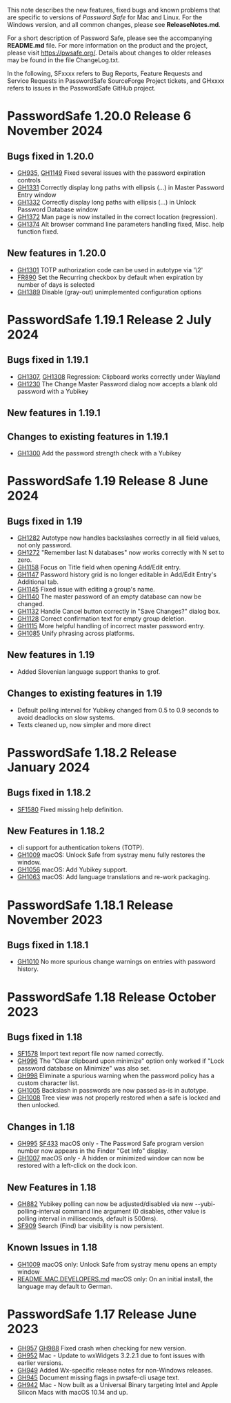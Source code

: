 This note describes the new features, fixed bugs and known problems that are specific to versions of *Password Safe* for Mac and Linux. 
For the Windows version, and all common changes, please see **ReleaseNotes.md**.

For a short description of
Password Safe, please see the accompanying **README.md** file. For more information on the product and the project, please visit
https://pwsafe.org/. Details about changes to older releases may be found in the file ChangeLog.txt.

In the following, SFxxxx refers to Bug Reports, Feature Requests and Service Requests in PasswordSafe SourceForge Project tickets, and GHxxxx refers to issues in the PasswordSafe GitHub project.

PasswordSafe 1.20.0 Release 6 November 2024
===========================================

Bugs fixed in 1.20.0
--------------------
* [GH935](https://github.com/pwsafe/pwsafe/issues/935), [GH1149](https://github.com/pwsafe/pwsafe/issues/1149) Fixed several issues with the password expiration controls
* [GH1331](https://github.com/pwsafe/pwsafe/issues/1331) Correctly display long paths with ellipsis (...) in Master Password Entry window
* [GH1332](https://github.com/pwsafe/pwsafe/issues/1332) Correctly display long paths with ellipsis (...) in Unlock Password Database window
* [GH1372](https://github.com/pwsafe/pwsafe/issues/1372) Man page is now installed in the correct location (regression).
* [GH1374](https://github.com/pwsafe/pwsafe/issues/1374) Alt browser command line parameters handling fixed, Misc. help function fixed.

New features in 1.20.0
----------------------
* [GH1301](https://github.com/pwsafe/pwsafe/issues/1301) TOTP authorization code can be used in autotype via '\2'
* [FR890](https://sourceforge.net/p/passwordsafe/feature-requests/890) Set the Recurring checkbox by default when expiration by number of days is selected
* [GH1389](https://github.com/pwsafe/pwsafe/pull/1389) Disable (gray-out) unimplemented configuration options


PasswordSafe 1.19.1 Release 2 July 2024
=======================================

Bugs fixed in 1.19.1
--------------------
* [GH1307](https://github.com/pwsafe/pwsafe/issues/1307), [GH1308](https://github.com/pwsafe/pwsafe/issues/1308) Regression: Clipboard works correctly under Wayland
* [GH1230](https://github.com/pwsafe/pwsafe/issues/1230) The Change Master Password dialog now accepts a blank old password with a Yubikey

New features in 1.19.1
----------------------

Changes to existing features in 1.19.1
--------------------------------------
* [GH1300](https://github.com/pwsafe/pwsafe/issues/1300) Add the password strength check with a Yubikey


PasswordSafe 1.19 Release 8 June 2024
=====================================

Bugs fixed in 1.19
------------------
* [GH1282](https://github.com/pwsafe/pwsafe/issues/1282) Autotype now handles backslashes correctly in all field values, not only password.
* [GH1272](https://github.com/pwsafe/pwsafe/issues/1272) "Remember last N databases" now works correctly with N set to zero.
* [GH1158](https://github.com/pwsafe/pwsafe/issues/1158) Focus on Title field when opening Add/Edit entry.
* [GH1147](https://github.com/pwsafe/pwsafe/issues/1147) Password history grid is no longer editable in Add/Edit Entry's Additional tab.
* [GH1145](https://github.com/pwsafe/pwsafe/issues/1145) Fixed issue with editing a group's name.
* [GH1140](https://github.com/pwsafe/pwsafe/issues/1140) The master password of an empty database can now be changed.
* [GH1132](https://github.com/pwsafe/pwsafe/issues/1132) Handle Cancel button correctly in "Save Changes?" dialog box.
* [GH1128](https://github.com/pwsafe/pwsafe/issues/1128) Correct confirmation text for empty group deletion.
* [GH1115](https://github.com/pwsafe/pwsafe/issues/1115) More helpful handling of incorrect master password entry.
* [GH1085](https://github.com/pwsafe/pwsafe/issues/1085) Unify phrasing across platforms.


New features in 1.19
--------------------
* Added Slovenian language support thanks to grof.

Changes to existing features in 1.19
------------------------------------
* Default polling interval for Yubikey changed from 0.5 to 0.9 seconds to avoid deadlocks on slow systems.
* Texts cleaned up, now simpler and more direct

PasswordSafe 1.18.2 Release January 2024
========================================

Bugs fixed in 1.18.2
--------------------
* [SF1580](https://sourceforge.net/p/passwordsafe/bugs/1580/) Fixed missing help definition.

New Features in 1.18.2
----------------------
* cli support for authentication tokens (TOTP).
* [GH1009](https://github.com/pwsafe/pwsafe/issues/1009) macOS: Unlock Safe from systray menu fully restores the window.
* [GH1056](https://github.com/pwsafe/pwsafe/issues/1056) macOS: Add Yubikey support.
* [GH1063](https://github.com/pwsafe/pwsafe/issues/1063) macOS: Add language translations and re-work packaging.

PasswordSafe 1.18.1 Release November 2023
=========================================

Bugs fixed in 1.18.1
--------------------
* [GH1010](https://github.com/pwsafe/pwsafe/issues/1010) No more spurious change warnings on entries with password history.

PasswordSafe 1.18 Release October 2023
======================================

Bugs fixed in 1.18
--------------------
* [SF1578](https://sourceforge.net/p/passwordsafe/bugs/1578) Import text report file now named correctly.
* [GH996](https://github.com/pwsafe/pwsafe/pull/996) The "Clear clipboard upon minimize" option only worked if "Lock password database on Minimize" was also set.
* [GH998](https://github.com/pwsafe/pwsafe/pull/998) Eliminate a spurious warning when the password policy has a custom character list.
* [GH1005](https://github.com/pwsafe/pwsafe/issues/1005) Backslash in passwords are now passed as-is in autotype.
* [GH1008](https://github.com/pwsafe/pwsafe/pull/1008) Tree view was not properly restored when a safe is locked and then unlocked.
  
Changes in 1.18
-----------------
* [GH995](https://github.com/pwsafe/pwsafe/pull/995) [SF433](https://sourceforge.net/p/passwordsafe/support-requests/433/) macOS only - The Password Safe program version number now appears in the Finder "Get Info" display.
* [GH1007](https://github.com/pwsafe/pwsafe/pull/1007) macOS only - A hidden or minimized window can now be restored with a left-click on the dock icon.

New Features in 1.18
--------------------
* [GH882](https://github.com/pwsafe/pwsafe/issues/882) Yubikey polling can now be adjusted/disabled via new --yubi-polling-interval command line argument (0 disables, other value is polling interval in milliseconds, default is 500ms).
* [SF909](https://sourceforge.net/p/passwordsafe/feature-requests/909/) Search (Find) bar visibility is now persistent.

Known Issues in 1.18
--------------------
* [GH1009](https://github.com/pwsafe/pwsafe/issues/1009) macOS only: Unlock Safe from systray menu opens an empty window
* [README.MAC.DEVELOPERS.md](https://github.com/pwsafe/pwsafe/blob/master/README.MAC.DEVELOPERS.md#known-issues-with-macos-install) macOS only: On an initial install, the language may default to German.

PasswordSafe 1.17 Release June 2023
===================================

* [GH957](https://github.com/pwsafe/pwsafe/issues/) [GH988](https://github.com/pwsafe/pwsafe/issues/988) Fixed crash when checking for new version.
* [GH952](https://github.com/pwsafe/pwsafe/issues/952) Mac - Update to wxWidgets 3.2.2.1 due to font issues with earlier versions.
* [GH949](https://github.com/pwsafe/pwsafe/issues/949) Added Wx-specific release notes for non-Windows releases.
* [GH945](https://github.com/pwsafe/pwsafe/issues/945) Document missing flags in pwsafe-cli usage text.
* [GH942](https://github.com/pwsafe/pwsafe/issues/942) Mac - Now built as a Universal Binary targeting Intel and Apple Silicon Macs with macOS 10.14 and up.
